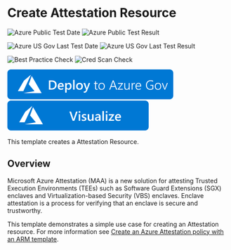 # Create Attestation Resource

![Azure Public Test Date](https://azurequickstartsservice.blob.core.windows.net/badges/101-attestation-create-resource/PublicLastTestDate.svg)
![Azure Public Test Result](https://azurequickstartsservice.blob.core.windows.net/badges/101-attestation-create-resource/PublicDeployment.svg)

![Azure US Gov Last Test Date](https://azurequickstartsservice.blob.core.windows.net/badges/101-attestation-create-resource/FairfaxLastTestDate.svg)
![Azure US Gov Last Test Result](https://azurequickstartsservice.blob.core.windows.net/badges/101-attestation-create-resource/FairfaxDeployment.svg)

![Best Practice Check](https://azurequickstartsservice.blob.core.windows.net/badges/101-attestation-create-resource/BestPracticeResult.svg)
![Cred Scan Check](https://azurequickstartsservice.blob.core.windows.net/badges/101-attestation-create-resource/CredScanResult.svg)

[![Deploy To Azure](https://raw.githubusercontent.com/Azure/azure-quickstart-templates/master/1-CONTRIBUTION-GUIDE/images/deploytoazuregov.svg?sanitize=true)](https://portal.azure.com/#create/Microsoft.Template/uri/https%3A%2F%2Fraw.githubusercontent.com%2FAzure%2Fazure-quickstart-templates%2Fmaster%2F101-attestation-create-resource%2Fazuredeploy.json)
[![Visualize](https://raw.githubusercontent.com/Azure/azure-quickstart-templates/master/1-CONTRIBUTION-GUIDE/images/visualizebutton.svg?sanitize=true)](http://armviz.io/#/?load=https%3A%2F%2Fraw.githubusercontent.com%2FAzure%2Fazure-quickstart-templates%2Fmaster%2F101-attestation-create-resource%2Fazuredeploy.json)

This template creates a Attestation Resource.

## Overview 

Microsoft Azure Attestation (MAA) is a new solution for attesting Trusted Execution Environments (TEEs) such as Software Guard Extensions (SGX) enclaves and Virtualization-based Security (VBS) enclaves. Enclave attestation is a process for verifying that an enclave is secure and trustworthy.

This template demonstrates a simple use case for creating an Attestation resource.  For more information see [Create an Azure Attestation policy with an ARM template](/azure/attestation/quickstart-template).
